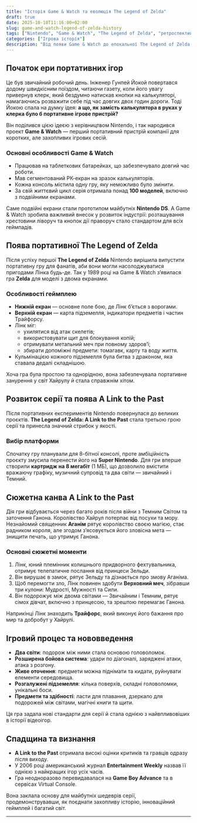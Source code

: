 ```yaml
---
title: "Історія Game & Watch та еволюція The Legend of Zelda"
draft: true
date: 2025-10-18T11:16:00+02:00
slug: game-and-watch-legend-of-zelda-history
tags: ["Nintendo", "Game & Watch", "The Legend of Zelda", "ретроспектива", "ігри", "Zelda"]
categories: ["Ігрова історія"]
description: "Від появи Game & Watch до епохальної The Legend of Zelda: A Link to the Past — повна історія розвитку портативних ігор та культової серії."
---
```


## Початок ери портативних ігор

Це був звичайний робочий день. Інженер Гунпей Йокой повертався додому швидкісним поїздом, читаючи газету, коли його увагу привернув клерк, який бездумно натискав кнопки на калькуляторі, намагаючись розважити себе під час довгих двох годин дороги. Тоді Йокою спала на думку ідея: **а що, як замість калькулятора в руках у клерка було б портативне ігрове пристрій?**

Він поділився цією ідеєю з керівництвом Nintendo, і так народився проект **Game & Watch** — перший портативний пристрій компанії для коротких, але захопливих ігрових сесій.

### Основні особливості Game & Watch

- Працював на таблеткових батарейках, що забезпечувало довгий час роботи.
- Мав сегментований РК-екран на зразок калькуляторів.
- Кожна консоль містила одну гру, яку неможливо було змінити.
- За свій життєвий цикл серія отримала понад **100 моделей**, включно з подвійними екранами.

Саме подвійні екрани стали прототипом майбутніх **Nintendo DS**. А Game & Watch зробила важливий внесок у розвиток індустрії: розташування хрестовини ліворуч та кнопок дії праворуч стало стандартом для всіх геймпадів.

## Поява портативної The Legend of Zelda

Після успіху першої **The Legend of Zelda** Nintendo вирішила випустити портативну гру для фанатів, аби вони могли насолоджуватися пригодами Лінка будь-де. Так у 1989 році на Game & Watch з’явилася гра **Zelda** для моделі з двома екранами.

### Особливості геймплею

- **Нижній екран** — основне поле бою, де Лінк б’ється з ворогами.
- **Верхній екран** — карта підземелля, індикатори предметів і частин Трайфорсу.
- Лінк міг:
  - ухилятися від атак скелетів;
  - використовувати щит для блокування копій;
  - отримувати метальний меч при повному здоров’ї;
  - збирати допоміжні предмети: томагавк, карту та воду життя.
- Кульмінацією кожного підземелля була битва з драконом, яка ставала дедалі складнішою.

Хоча гра була простою та однорідною, вона забезпечувала портативне занурення у світ Хайрулу й стала справжнім хітом.

## Розвиток серії та поява A Link to the Past

Після портативних експериментів Nintendo повернулася до великих проєктів. **The Legend of Zelda: A Link to the Past** стала третьою грою серії та принесла значний стрибок у якості.

### Вибір платформи

Спочатку гру планували для 8-бітної консолі, проте амбіційність проєкту змусила перенести його на **Super Nintendo**. Для гри вперше створили **картридж на 8 мегабіт** (1 МБ), що дозволило вмістити вражаючу графіку, музичний супровід та два світи — звичайний і Темний.

## Сюжетна канва A Link to the Past

Дія гри відбувається через багато років після війни з Темним Світом та заточення Ганона. Королівство Хайрул потерпає від посухи та мору. Незнайомий священник **Аганім** рятує королівство своєю магією, стає радником короля, але згодом з’ясовується його зловісна мета — знищити печать, що утримує Ганона.

### Основні сюжетні моменти

1. Лінк, юний племінник колишнього придворного фехтувальника, отримує телепатичне послання від принцеси Зельди.
2. Він вирушає в замок, рятує Зельду та дізнається про змову Аганіма.
3. Щоб перемогти зло, Лінк повинен здобути **Верховний меч**, зібравши три кулони: Мудрості, Мужності та Сили.
4. Він подорожує між двома світами — Звичайним і Темним, рятує сімох дівчат, включно з принцесою, та зрештою перемагає Ганона.

Наприкінці Лінк знаходить **Трайфорс**, який виконує його бажання про мир та добробут у Хайрулі.

## Ігровий процес та нововведення

- **Два світи**: подорож між ними стала основою головоломок.
- **Розширена бойова система**: удари по діагоналі, заряджені атаки, атака з розгону.
- **Живе оточення**: предмети можна піднімати та кидати, руйнувати елементи середовища.
- **Розгалужені підземелля**: кілька поверхів, складні головоломки, унікальні боси.
- **Предмети та здібності**: ласти для плавання, дзеркало для подорожей між світами, магічні книги та щити.

Ця гра задала нові стандарти для серії й стала однією з найвпливовіших в історії відеоігор.

## Спадщина та визнання

- **A Link to the Past** отримала високі оцінки критиків та гравців одразу після виходу.
- У 2006 році американський журнал **Entertainment Weekly** назвав її однією з найкращих ігор усіх часів.
- Гра неодноразово перевидавалася на **Game Boy Advance** та в сервісах Virtual Console.

Вона заклала основу для майбутніх шедеврів серії, продемонструвавши, як поєднати захопливу історію, інноваційний геймплей і багатий світ.

---
